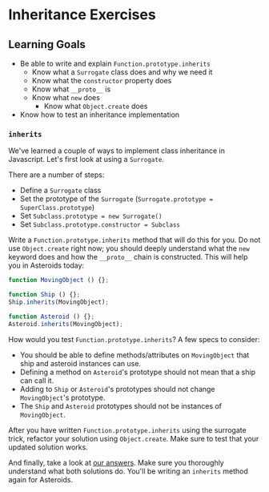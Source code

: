 # Inheritance Exercises

## Learning Goals

+ Be able to write and explain `Function.prototype.inherits`
  + Know what a `Surrogate` class does and why we need it
  + Know what the `constructor` property does
  + Know what `__proto__` is
  + Know what `new` does
	+ Know what `Object.create` does
+ Know how to test an inheritance implementation

### `inherits`

We've learned a couple of ways to implement class inheritance in Javascript.
Let's first look at using a `Surrogate`.

There are a number of steps:

* Define a `Surrogate` class
* Set the prototype of the `Surrogate` (`Surrogate.prototype =
  SuperClass.prototype`)
* Set `Subclass.prototype = new Surrogate()`
* Set `Subclass.prototype.constructor = Subclass`

Write a `Function.prototype.inherits` method that will do this for you. 
Do not use `Object.create` right now; you should deeply understand what
the `new` keyword does and how the `__proto__` chain is constructed. This
will help you in Asteroids today:

```javascript
function MovingObject () {};

function Ship () {};
Ship.inherits(MovingObject);

function Asteroid () {};
Asteroid.inherits(MovingObject);
```

How would you test `Function.prototype.inherits`? A few specs to consider:

* You should be able to define methods/attributes on `MovingObject`
   that ship and asteroid instances can use.
* Defining a method on `Asteroid`'s prototype should not mean that a
   ship can call it.
* Adding to `Ship` or `Asteroid`'s prototypes should not change
   `MovingObject`'s prototype.
* The `Ship` and `Asteroid` prototypes should not be instances of
   `MovingObject`.

After you have written `Function.prototype.inherits` using the surrogate trick,
refactor your solution using `Object.create`. Make sure to test that your
updated solution works.

And finally, take a look at [our answers][inherits-answer]. Make sure you thoroughly
understand what both solutions do. You'll be writing an `inherits` method again
for Asteroids.

[inherits-answer]: ../inherits_exercises/solution/inherits.js
